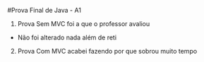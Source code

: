 #Prova Final de Java - A1
1. Prova Sem MVC foi a que o professor avaliou
- Não foi alterado nada além de reti
2. Prova Com MVC acabei fazendo por que sobrou muito tempo